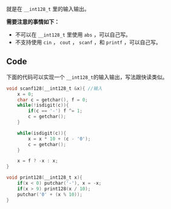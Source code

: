 就是在 `__int128_t` 里的输入输出。

**需要注意的事情如下：**
- 不可以在 `__int128_t` 里使用 `abs` ，可以自己写。
- 不支持使用 `cin` ， `cout` ， `scanf` ，和 `printf` ，可以自己写。

## Code

下面的代码可以实现一个 `__int128_t`的输入输出，写法跟快读类似。

```cpp
void scanf128(__int128_t &x){ //输入
    x = 0;
    char c = getchar(), f = 0;
    while(!isdigit(c)){
        if(c == '-') f ^= 1;
        c = getchar();
    }

    while(isdigit(c)){
        x = x * 10 + (c - '0');
        c = getchar();
    }

    x = f ? -x : x;
}

void print128(__int128_t x){
    if(x < 0) putchar('-'), x = -x;
    if(x > 9) print128(x / 10);
    putchar('0' + (x % 10));
}
```